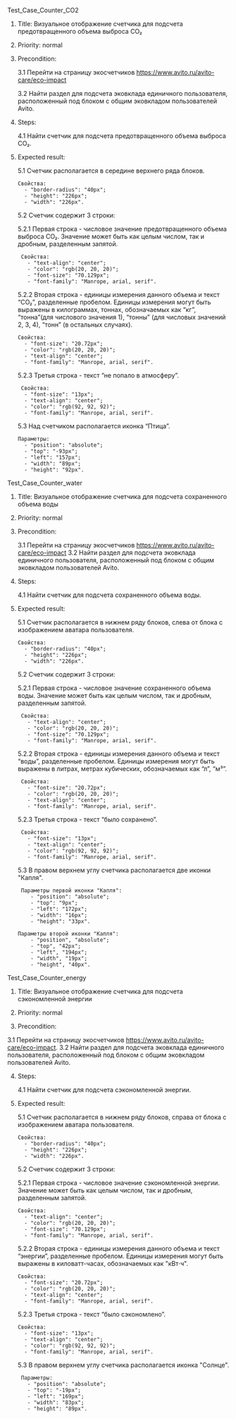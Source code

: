 Test_Case_Counter_CO2

1. Title: Визуальное отображение счетчика для подсчета предотвращенного объема выброса СО₂

2. Priority: normal
 
3. Precondition:
   
    3.1 Перейти на страницу экосчетчиков https://www.avito.ru/avito-care/eco-impact
   
    3.2 Найти раздел для подсчета эковклада единичного пользователя, расположенный под блоком с общим эковкладом пользователей Avito.

4. Steps:
   
    4.1 Найти счетчик для подсчета предотвращенного объема выброса СО₂. 

5. Expected result:
   
    5.1 Счетчик располагается в середине верхнего ряда блоков.
 
       Свойства:
         - "border-radius": "40px";
         - "height": "226px";
         - "width": "226px".
        
    5.2 Счетчик содержит 3 строки:
   
     5.2.1 Первая строка - числовое значение предотвращенного объема выброса СО₂. Значение может быть как целым числом, так и дробным, разделенным запятой.

        Свойства: 
          - "text-align": "center";
          - "color": "rgb(20, 20, 20)";
          - "font-size": "70.129px";
          - "font-family": "Manrope, arial, serif".
        
     5.2.2 Вторая строка - единицы измерения данного объема и текст “СО₂”, разделенные пробелом. Единицы измерения могут быть выражены в килограммах, тоннах, обозначаемых как “кг”, “тонна”(для числового значения 1), “тонны” (для числовых значений 2, 3, 4), “тонн” (в остальных случаях).
   
       Свойства:
         - "font-size": "20.72px";
         - "color": "rgb(20, 20, 20)";
         - "text-align": "center";
         - "font-family": "Manrope, arial, serif".
        
    5.2.3 Третья строка - текст “не попало в атмосферу”.

        Свойства:
         - "font-size": "13px";
         - "text-align": "center";
         - "color": "rgb(92, 92, 92)";
         - "font-family": "Manrope, arial, serif".
        
   5.3 Над счетчиком располагается иконка “Птица”.
   
       Параметры:
         - "position": "absolute";
         - "top": "-93px";
         - "left": "157px";
         - "width": "89px";
         - "height": "92px".


Test_Case_Counter_water

1. Title: 
Визуальное отображение счетчика для подсчета сохраненного объема воды

2. Priority: normal
 
3. Precondition:
   
   3.1 Перейти на страницу экосчетчиков https://www.avito.ru/avito-care/eco-impact
   3.2 Найти раздел для подсчета эковклада единичного пользователя, расположенный под блоком с общим эковкладом пользователей Avito.

4. Steps:
   
   4.1 Найти счетчик для подсчета сохраненного объема воды. 

5. Expected result:
   
   5.1 Счетчик располагается в нижнем ряду блоков, слева от блока с изображением аватара пользователя.

       Свойства:
         - "border-radius": "40px";
         - "height": "226px";
         - "width": "226px".

   5.2 Счетчик содержит 3 строки:
 
   5.2.1 Первая строка - числовое значение сохраненного объема воды. Значение может быть как целым числом, так и дробным, разделенным запятой.
    
        Свойства: 
          - "text-align": "center";
          - "color": "rgb(20, 20, 20)";
          - "font-size": "70.129px";
          - "font-family": "Manrope, arial, serif".
   
   5.2.2 Вторая строка - единицы измерения данного объема и текст “воды”, разделенные пробелом. Единицы измерения могут быть выражены в литрах, метрах кубических, обозначаемых как “л”, “м³”.
    
        Свойства:
          - "font-size": "20.72px";
          - "color": "rgb(20, 20, 20)";
          - "text-align": "center";
          - "font-family": "Manrope, arial, serif".
        
   5.2.3 Третья строка - текст “было сохранено”.
    
        Свойства:
          - "font-size": "13px";
          - "text-align": "center";
          - "color": "rgb(92, 92, 92)";
          - "font-family": "Manrope, arial, serif".

   5.3 В правом верхнем углу счетчика располагается две иконки "Капля". 
    
        Параметры первой иконки "Капля":
           - "position": "absolute";
           - "top": "9px";
           - "left": "172px";
           - "width": "16px";
           - "height": "33px".
    
       Параметры второй иконки "Капля":
           - "position", "absolute";
           - "top", "42px";
           - "left", "194px";
           - "width", "19px";
           - "height", "40px".

Test_Case_Counter_energy

1. Title: 
Визуальное отображение счетчика для подсчета сэкономленной энергии

2. Priority: normal
 
3. Precondition:
   
  3.1 Перейти на страницу экосчетчиков https://www.avito.ru/avito-care/eco-impact.
  3.2 Найти раздел для подсчета эковклада единичного пользователя, расположенный под блоком с общим эковкладом пользователей Avito.

4. Steps:
   
   4.1 Найти счетчик для подсчета сэкономленной энергии. 

5. Expected result:
   
   5.1 Счетчик располагается в нижнем ряду блоков, справа от блока с изображением аватара пользователя.

       Свойства:
         - "border-radius": "40px";
         - "height": "226px";
         - "width": "226px".

   5.2 Счетчик содержит 3 строки:
  
      5.2.1 Первая строка - числовое значение сэкономленной энергии. Значение может быть как целым числом, так и дробным, разделенным запятой.
    
       Свойства: 
         - "text-align": "center";
         - "color": "rgb(20, 20, 20)";
         - "font-size": "70.129px";
         - "font-family": "Manrope, arial, serif".

      5.2.2 Вторая строка - единицы измерения данного объема и текст “энергии”, разделенные пробелом. Единицы измерения могут быть выражены в киловатт-часах, обозначаемых как "кВт⋅ч".
   
       Свойства:
         - "font-size": "20.72px";
         - "color": "rgb(20, 20, 20)";
         - "text-align": "center";
         - "font-family": "Manrope, arial, serif".

      5.2.3 Третья строка - текст “было сэкономлено”.
    
       Свойства:
         - "font-size": "13px";
         - "text-align": "center";
         - "color": "rgb(92, 92, 92)";
         - "font-family": "Manrope, arial, serif".

   5.3 В правом верхнем углу счетчика располагается иконка "Солнце".
    
        Параметры:
          - "position": "absolute";
          - "top": "-19px";
          - "left": "169px";
          - "width": "83px";
          - "height": "89px".
